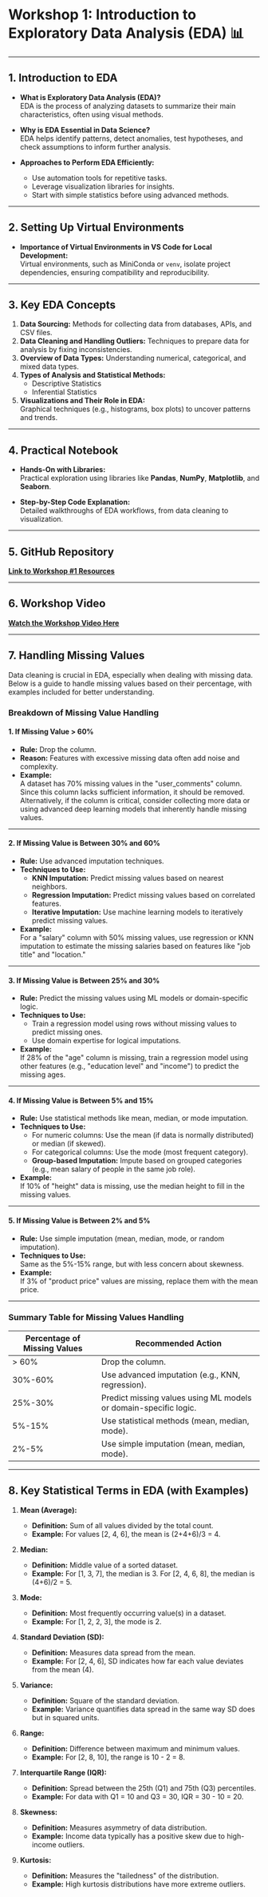 
# **Workshop 1: Introduction to Exploratory Data Analysis (EDA)** 📊

---

## **1. Introduction to EDA**
- **What is Exploratory Data Analysis (EDA)?**  
  EDA is the process of analyzing datasets to summarize their main characteristics, often using visual methods.

- **Why is EDA Essential in Data Science?**  
  EDA helps identify patterns, detect anomalies, test hypotheses, and check assumptions to inform further analysis.

- **Approaches to Perform EDA Efficiently:**  
  - Use automation tools for repetitive tasks.  
  - Leverage visualization libraries for insights.  
  - Start with simple statistics before using advanced methods.

---

## **2. Setting Up Virtual Environments**
- **Importance of Virtual Environments in VS Code for Local Development:**  
  Virtual environments, such as MiniConda or `venv`, isolate project dependencies, ensuring compatibility and reproducibility.

---

## **3. Key EDA Concepts**
1. **Data Sourcing:** Methods for collecting data from databases, APIs, and CSV files.  
2. **Data Cleaning and Handling Outliers:** Techniques to prepare data for analysis by fixing inconsistencies.  
3. **Overview of Data Types:** Understanding numerical, categorical, and mixed data types.  
4. **Types of Analysis and Statistical Methods:**  
   - Descriptive Statistics  
   - Inferential Statistics  
5. **Visualizations and Their Role in EDA:**  
   Graphical techniques (e.g., histograms, box plots) to uncover patterns and trends.

---

## **4. Practical Notebook**
- **Hands-On with Libraries:**  
  Practical exploration using libraries like **Pandas**, **NumPy**, **Matplotlib**, and **Seaborn**.
  
- **Step-by-Step Code Explanation:**  
  Detailed walkthroughs of EDA workflows, from data cleaning to visualization.

---

## **5. GitHub Repository**
**[Link to Workshop #1 Resources](#)**

---

## **6. Workshop Video**
**[Watch the Workshop Video Here](https://example.com)**  

---

## **7. Handling Missing Values**

Data cleaning is crucial in EDA, especially when dealing with missing data. Below is a guide to handle missing values based on their percentage, with examples included for better understanding.

### **Breakdown of Missing Value Handling**

#### **1. If Missing Value > 60%**  
- **Rule:** Drop the column.  
- **Reason:** Features with excessive missing data often add noise and complexity.  
- **Example:**  
  A dataset has 70% missing values in the "user_comments" column. Since this column lacks sufficient information, it should be removed. Alternatively, if the column is critical, consider collecting more data or using advanced deep learning models that inherently handle missing values.

---

#### **2. If Missing Value is Between 30% and 60%**  
- **Rule:** Use advanced imputation techniques.  
- **Techniques to Use:**  
  - **KNN Imputation:** Predict missing values based on nearest neighbors.  
  - **Regression Imputation:** Predict missing values based on correlated features.  
  - **Iterative Imputation:** Use machine learning models to iteratively predict missing values.  
- **Example:**  
  For a "salary" column with 50% missing values, use regression or KNN imputation to estimate the missing salaries based on features like "job title" and "location."

---

#### **3. If Missing Value is Between 25% and 30%**  
- **Rule:** Predict the missing values using ML models or domain-specific logic.  
- **Techniques to Use:**  
  - Train a regression model using rows without missing values to predict missing ones.  
  - Use domain expertise for logical imputations.  
- **Example:**  
  If 28% of the "age" column is missing, train a regression model using other features (e.g., "education level" and "income") to predict the missing ages.

---

#### **4. If Missing Value is Between 5% and 15%**  
- **Rule:** Use statistical methods like mean, median, or mode imputation.  
- **Techniques to Use:**  
  - For numeric columns: Use the mean (if data is normally distributed) or median (if skewed).  
  - For categorical columns: Use the mode (most frequent category).  
  - **Group-based Imputation:** Impute based on grouped categories (e.g., mean salary of people in the same job role).  
- **Example:**  
  If 10% of "height" data is missing, use the median height to fill in the missing values.

---

#### **5. If Missing Value is Between 2% and 5%**  
- **Rule:** Use simple imputation (mean, median, mode, or random imputation).  
- **Techniques to Use:**  
  Same as the 5%-15% range, but with less concern about skewness.  
- **Example:**  
  If 3% of "product price" values are missing, replace them with the mean price.

---

### **Summary Table for Missing Values Handling**

| **Percentage of Missing Values** | **Recommended Action**                                           |
|----------------------------------|------------------------------------------------------------------|
| > 60%                            | Drop the column.                                                |
| 30%-60%                          | Use advanced imputation (e.g., KNN, regression).                |
| 25%-30%                          | Predict missing values using ML models or domain-specific logic.|
| 5%-15%                           | Use statistical methods (mean, median, mode).                  |
| 2%-5%                            | Use simple imputation (mean, median, mode).                    |

---

## **8. Key Statistical Terms in EDA (with Examples)**

1. **Mean (Average):**  
   - **Definition:** Sum of all values divided by the total count.  
   - **Example:** For values [2, 4, 6], the mean is (2+4+6)/3 = 4.

2. **Median:**  
   - **Definition:** Middle value of a sorted dataset.  
   - **Example:** For [1, 3, 7], the median is 3. For [2, 4, 6, 8], the median is (4+6)/2 = 5.

3. **Mode:**  
   - **Definition:** Most frequently occurring value(s) in a dataset.  
   - **Example:** For [1, 2, 2, 3], the mode is 2.

4. **Standard Deviation (SD):**  
   - **Definition:** Measures data spread from the mean.  
   - **Example:** For [2, 4, 6], SD indicates how far each value deviates from the mean (4).

5. **Variance:**  
   - **Definition:** Square of the standard deviation.  
   - **Example:** Variance quantifies data spread in the same way SD does but in squared units.

6. **Range:**  
   - **Definition:** Difference between maximum and minimum values.  
   - **Example:** For [2, 8, 10], the range is 10 - 2 = 8.

7. **Interquartile Range (IQR):**  
   - **Definition:** Spread between the 25th (Q1) and 75th (Q3) percentiles.  
   - **Example:** For data with Q1 = 10 and Q3 = 30, IQR = 30 - 10 = 20.

8. **Skewness:**  
   - **Definition:** Measures asymmetry of data distribution.  
   - **Example:** Income data typically has a positive skew due to high-income outliers.

9. **Kurtosis:**  
   - **Definition:** Measures the "tailedness" of the distribution.  
   - **Example:** High kurtosis distributions have more extreme outliers.
